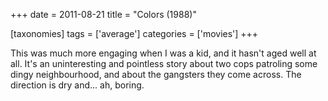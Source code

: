 +++
date = 2011-08-21
title = "Colors (1988)"

[taxonomies]
tags = ['average']
categories = ['movies']
+++

This was much more engaging when I was a kid, and it hasn\'t aged well
at all. It\'s an uninteresting and pointless story about two cops
patroling some dingy neighbourhood, and about the gangsters they come
across. The direction is dry and\... ah, boring.
